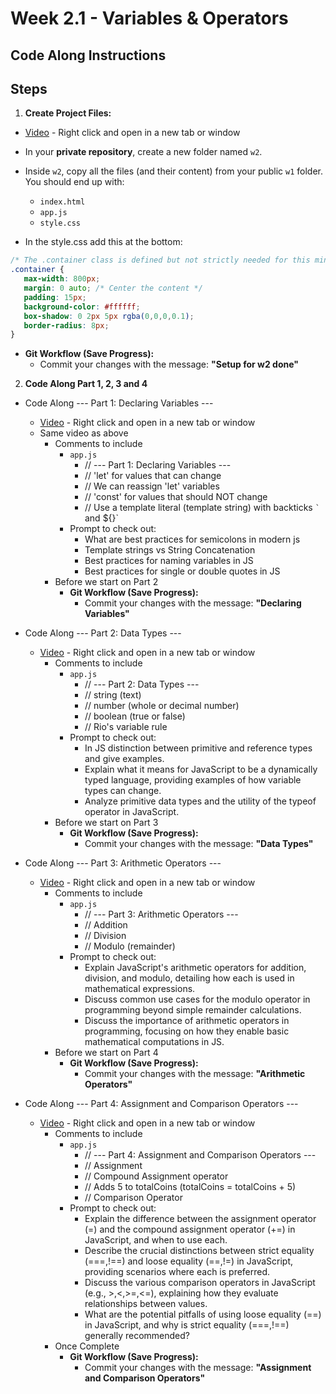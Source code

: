 # Week 2.1 - Variables & Operators

## Code Along Instructions

## Steps

1.  **Create Project Files:**

- [Video](https://www.youtube.com/watch?v=fz6pPx7zDFU) - Right click and open in a new tab or window

* In your **private repository**, create a new folder named `w2`.
* Inside `w2`, copy all the files (and their content) from your public `w1` folder. You should end up with:
    * `index.html`
    * `app.js`
    * `style.css`

* In the style.css add this at the bottom:
 ```css
 /* The .container class is defined but not strictly needed for this minimal HTML, but it's good practice to keep it consistent for future expansion. */
.container {
    max-width: 800px;
    margin: 0 auto; /* Center the content */
    padding: 15px;
    background-color: #ffffff;
    box-shadow: 0 2px 5px rgba(0,0,0,0.1);
    border-radius: 8px;
}
```
* **Git Workflow (Save Progress):**
    * Commit your changes with the message: **"Setup for w2 done"**

2.  **Code Along Part 1, 2, 3 and 4**

* Code Along --- Part 1: Declaring Variables ---
    - [Video](https://www.youtube.com/watch?v=fz6pPx7zDFU) - Right click and open in a new tab or window 
    - Same video as above
        - Comments to include
            * `app.js`
                - // --- Part 1: Declaring Variables ---
                - // 'let' for values that can change
                - // We can reassign 'let' variables
                - // 'const' for values that should NOT change
                - // Use a template literal (template string) with backticks `` ` `` and ${}`
            - Prompt to check out:
                - What are best practices for semicolons in modern js
                - Template strings vs String Concatenation
                - Best practices for naming variables in JS
                - Best practices for single or double quotes in JS
        - Before we start on Part 2
            * **Git Workflow (Save Progress):**
                * Commit your changes with the message: **"Declaring Variables"**

* Code Along  --- Part 2: Data Types ---
    - [Video](https://www.youtube.com/watch?v=CYTgGQfF0j8) - Right click and open in a new tab or window
        - Comments to include
            * `app.js`
                - // --- Part 2: Data Types ---
                - // string (text)
                - // number (whole or decimal number)
                - // boolean (true or false)
                - // Rio's variable rule
            - Prompt to check out:
                - In JS distinction between primitive and reference types and give examples. 
                - Explain what it means for JavaScript to be a dynamically typed language, providing examples of how variable types can change.
                - Analyze primitive data types and the utility of the typeof operator in JavaScript.
        - Before we start on Part 3
            * **Git Workflow (Save Progress):**
                * Commit your changes with the message: **"Data Types"**

* Code Along --- Part 3: Arithmetic Operators ---
    - [Video](https://www.youtube.com/watch?v=8SPQTlz15sM) - Right click and open in a new tab or window
        - Comments to include
            - `app.js`
                - // --- Part 3: Arithmetic Operators  ---
                - // Addition 
                - // Division
                - // Modulo (remainder)
            - Prompt to check out:
                - Explain JavaScript's arithmetic operators for addition, division, and modulo, detailing how each is used in mathematical expressions.
                - Discuss common use cases for the modulo operator in programming beyond simple remainder calculations.
                - Discuss the importance of arithmetic operators in programming, focusing on how they enable basic mathematical computations in JS.
        - Before we start on Part 4
            * **Git Workflow (Save Progress):**
                * Commit your changes with the message: **"Arithmetic Operators"**

* Code Along --- Part 4: Assignment and Comparison Operators ---
    - [Video](https://www.youtube.com/watch?v=OxODBaTtMfo) - Right click and open in a new tab or window
        - Comments to include
            - `app.js`
                - // --- Part 4: Assignment and Comparison Operators ---
                - // Assignment
                - // Compound Assignment operator
                - // Adds 5 to totalCoins (totalCoins = totalCoins + 5)
                - // Comparison Operator
            - Prompt to check out:
                - Explain the difference between the assignment operator (=) and the compound assignment operator (+=) in JavaScript, and when to use each.
                - Describe the crucial distinctions between strict equality (===,!==) and loose equality (==,!=) in JavaScript, providing scenarios where each is preferred.
                - Discuss the various comparison operators in JavaScript (e.g., >,<,>=,<=), explaining how they evaluate relationships between values.
                - What are the potential pitfalls of using loose equality (==) in JavaScript, and why is strict equality (===,!==) generally recommended?                
        - Once Complete
            * **Git Workflow (Save Progress):**
                * Commit your changes with the message: **"Assignment and Comparison Operators"**